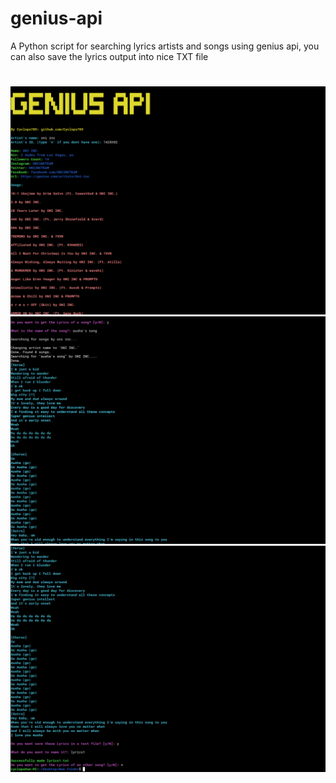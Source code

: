 # genius-api
A Python script for searching lyrics artists and songs using genius api, you can also save the lyrics output into nice TXT file
#
<img src="Screenshot_2021-12-28_04-24-28.png">

<img src="Screenshot_2021-12-28_04-25-29.png">

<img src="Screenshot_2021-12-28_04-32-00.png">
